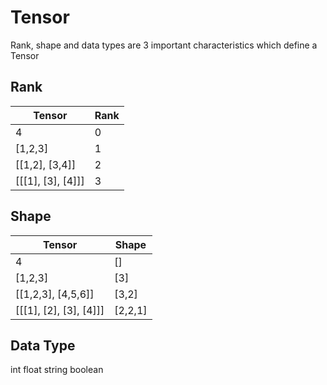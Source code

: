 # Tensor
Rank, shape and data types are 3 important characteristics which define a Tensor


## Rank

|Tensor|Rank|
|---|---|
|4|0|
|[1,2,3]|1|
|[[1,2], [3,4]]|2|
|[[[1], [3], [4]]]|3|

## Shape

|Tensor|Shape|
|---|---|
|4|[]|
|[1,2,3]|[3]|
|[[1,2,3], [4,5,6]]|[3,2]|
|[[[1], [2], [3], [4]]]|[2,2,1]|

## Data Type
int
float
string
boolean
